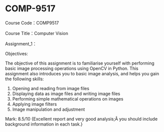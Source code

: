 # COMP-9517
Course Code：COMP9517

Course Title：Computer Vision

Assignment_1：

Objectives:

The objective of this assignment is to familiarise yourself with performing basic image processing operations
using OpenCV in Python. This assignment also introduces you to basic image analysis, and helps you gain
the following skills:
1. Opening and reading from image files
2. Displaying data as image files and writing image files
3. Performing simple mathematical operations on images
4. Applying image filters
5. Image manipulation and adjustment

Mark: 8.5/10 {Excellent report and very good analysis;Â you should include background information in each task.}
